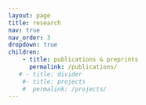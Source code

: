 ```yaml
---
layout: page
title: research
nav: true
nav_order: 3
dropdown: true
children: 
    - title: publications & preprints
      permalink: /publications/
   # - title: divider
    #- title: projects
    #  permalink: /projects/
---
```

